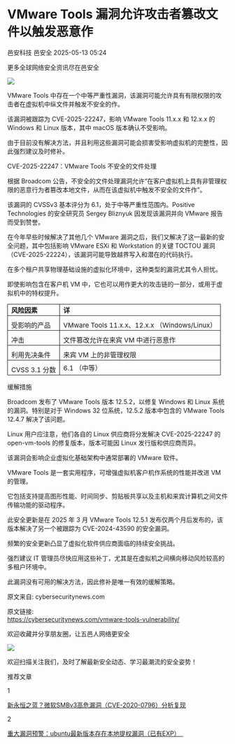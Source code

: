 #  VMware Tools 漏洞允许攻击者篡改文件以触发恶意作   
邑安科技  邑安全   2025-05-13 05:24  
  
更多全球网络安全资讯尽在邑安全  
  
![](https://mmbiz.qpic.cn/mmbiz_png/1N39PtINn8tzFbKQRxa94xpNBC3ibmYnU9FqlpDxloibA0fAZUK7B7WTvMBmtIecyoW1RcNpueHNctJeibaJxtb6Q/640?wx_fmt=png&from=appmsg "")  
  
VMware Tools 中存在一个中等严重性漏洞，该漏洞可能允许具有有限权限的攻击者在虚拟机中纵文件并触发不安全的作。  
  
该漏洞被跟踪为 CVE-2025-22247，影响 VMware Tools 11.x.x 和 12.x.x 的 Windows 和 Linux 版本，其中 macOS 版本确认不受影响。  
  
由于目前没有解决方法，并且利用这些漏洞可能会损害受影响虚拟机的完整性，因此强烈建议及时修补。  
  
CVE-2025-22247：VMware Tools 不安全的文件处理  
  
根据 Broadcom 公告，不安全的文件处理漏洞允许“在客户虚拟机上具有非管理权限的恶意行为者篡改本地文件，从而在该虚拟机中触发不安全的文件作”。  
  
该漏洞的 CVSSv3 基本评分为 6.1，处于中等严重性范围内。Positive Technologies 的安全研究员 Sergey Bliznyuk 因发现该漏洞并向 VMware 报告而受到赞誉。  
  
在今年早些时候解决了其他几个 VMware 漏洞之后，我们又解决了这一最新的安全问题，其中包括影响 VMware ESXi 和 Workstation 的关键 TOCTOU 漏洞 （CVE-2025-22224），该漏洞可能导致越界写入和潜在的代码执行。  
  
在多个租户共享物理基础设施的虚拟化环境中，这种类型的漏洞尤其令人担忧。  
  
即使影响包含在客户机 VM 中，它也可以用作更大的攻击链的一部分，或用于虚拟机中的特权提升。  
<table><tbody><tr style="box-sizing: border-box;"><td style="box-sizing: border-box;padding: 2px 8px;border: 1px solid;word-break: break-word;"><strong msttexthash="14330498" msthash="68" style="box-sizing: border-box;font-weight: bold;"><span leaf=""><span textstyle="" style="font-size: 15px;">风险因素</span></span></strong></td><td style="box-sizing: border-box;padding: 2px 8px;border: 1px solid;word-break: break-word;"><strong msttexthash="3259074" msthash="69" style="box-sizing: border-box;font-weight: bold;"><span leaf=""><span textstyle="" style="font-size: 15px;">详</span></span></strong></td></tr><tr style="box-sizing: border-box;"><td style="box-sizing: border-box;padding: 2px 8px;border: 1px solid;word-break: break-word;"><section style="margin-top: 8px;"><span leaf=""><span textstyle="" style="font-size: 15px;">受影响的产品</span></span></section></td><td style="box-sizing: border-box;padding: 2px 8px;border: 1px solid;word-break: break-word;"><section style="margin-top: 8px;"><span leaf=""><span textstyle="" style="font-size: 15px;">VMware Tools 11.x.x、12.x.x （Windows/Linux）</span></span></section></td></tr><tr style="box-sizing: border-box;"><td style="box-sizing: border-box;padding: 2px 8px;border: 1px solid;word-break: break-word;"><section style="margin-top: 8px;"><span leaf=""><span textstyle="" style="font-size: 15px;">冲击</span></span></section></td><td style="box-sizing: border-box;padding: 2px 8px;border: 1px solid;word-break: break-word;"><section style="margin-top: 8px;"><span leaf=""><span textstyle="" style="font-size: 15px;">文件篡改允许在来宾 VM 中进行恶意作</span></span></section></td></tr><tr style="box-sizing: border-box;"><td style="box-sizing: border-box;padding: 2px 8px;border: 1px solid;word-break: break-word;"><section style="margin-top: 8px;"><span leaf=""><span textstyle="" style="font-size: 15px;">利用先决条件</span></span></section></td><td style="box-sizing: border-box;padding: 2px 8px;border: 1px solid;word-break: break-word;"><section style="margin-top: 8px;"><span leaf=""><span textstyle="" style="font-size: 15px;">来宾 VM 上的非管理权限</span></span></section></td></tr><tr style="box-sizing: border-box;"><td style="box-sizing: border-box;padding: 2px 8px;border: 1px solid;word-break: break-word;"><section style="margin-top: 8px;"><span leaf=""><span textstyle="" style="font-size: 15px;">CVSS 3.1 分数</span></span></section></td><td style="box-sizing: border-box;padding: 2px 8px;border: 1px solid;word-break: break-word;"><section style="margin-top: 0px;margin-bottom: 0px;"><span leaf=""><span textstyle="" style="font-size: 15px;">6.1 （中等）</span></span></section></td></tr></tbody></table>  
缓解措施  
  
Broadcom 发布了 VMware Tools 版本 12.5.2，以修复 Windows 和 Linux 系统的漏洞。特别是对于 Windows 32 位系统，12.5.2 版本中包含的 VMware Tools 12.4.7 解决了该问题。  
  
Linux 用户应注意，他们各自的 Linux 供应商将分发解决 CVE-2025-22247 的 open-vm-tools 的修复版本，版本可能因 Linux 发行版和供应商而异。  
  
该漏洞会影响企业虚拟化基础架构中通常部署的 VMware 软件。  
  
VMware Tools 是一套实用程序，可增强虚拟机客户机作系统的性能并改进 VM 的管理。  
  
它包括支持提高图形性能、时间同步、剪贴板共享以及主机和来宾计算机之间文件传输功能的驱动程序。  
  
此安全更新是在 2025 年 3 月 VMware Tools 12.5.1 发布仅两个月后发布的，该版本解决了另一个被跟踪为 CVE-2024-43590 的安全漏洞。  
  
频繁的安全更新凸显了虚拟化软件供应商面临的持续安全挑战。  
  
强烈建议 IT 管理员尽快应用这些补丁，尤其是在虚拟机之间横向移动风险较高的多租户环境中。  
  
此漏洞没有可用的解决方法，因此修补是唯一有效的缓解策略。  
  
原文来自: cybersecuritynews.com  
  
原文链接:   
https://cybersecuritynews.com/vmware-tools-vulnerability/  
  
欢迎收藏并分享朋友圈，让五邑人网络更安全  
  
![](https://mmbiz.qpic.cn/mmbiz_jpg/1N39PtINn8tD9ic928O6vIrMg4fuib48e1TsRj9K9Cz7RZBD2jjVZcKm1N4QrZ4bwBKZic5crOdItOcdDicPd3yBSg/640?wx_fmt=jpeg "")  
  
欢迎扫描关注我们，及时了解最新安全动态、学习最潮流的安全姿势！  
  
推荐文章  
  
1  
  
[新永恒之蓝？微软SMBv3高危漏洞（CVE-2020-0796）分析复现](http://mp.weixin.qq.com/s?__biz=MzUyMzczNzUyNQ==&mid=2247488913&idx=1&sn=acbf595a4a80dcaba647c7a32fe5e06b&chksm=fa39554bcd4edc5dc90019f33746404ab7593dd9d90109b1076a4a73f2be0cb6fa90e8743b50&scene=21#wechat_redirect)  
  
  
2  
  
[重大漏洞预警：ubuntu最新版本存在本地提权漏洞（已有EXP）　](http://mp.weixin.qq.com/s?__biz=MzUyMzczNzUyNQ==&mid=2247483652&idx=1&sn=b2f2ec90db499e23cfa252e9ee743265&chksm=fa3941decd4ec8c83a268c3480c354a621d515262bcbb5f35e1a2dde8c828bdc7b9011cb5072&scene=21#wechat_redirect)  
  
  
  
